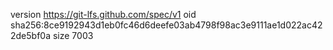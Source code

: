 version https://git-lfs.github.com/spec/v1
oid sha256:8ce9192943d1eb0fc46d6deefe03ab4798f98ac3e9111ae1d022ac422de5bf0a
size 7003

